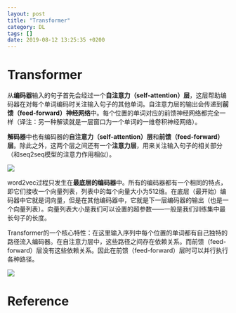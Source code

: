 ```yaml
---
layout: post
title: "Transformer"
category: DL
tags: []
date: 2019-08-12 13:25:35 +0200
---
```


# Transformer

从**编码器**输入的句子首先会经过一个**自注意力（self-attention）层**，这层帮助编码器在对每个单词编码时关注输入句子的其他单词。自注意力层的输出会传递到**前馈（feed-forward）神经网络**中。每个位置的单词对应的前馈神经网络都完全一样（译注：另一种解读就是一层窗口为一个单词的一维卷积神经网络）。

**解码器**中也有编码器的**自注意力（self-attention）层**和**前馈（feed-forward）层**。除此之外，这两个层之间还有一个**注意力层**，用来关注输入句子的相关部分（和seq2seq模型的注意力作用相似）。

![](/Users/chenlu/strongman1995.github.io/assets/images/2019-08-12-transformer/1.jpg)

word2vec过程只发生在**最底层的编码器**中。所有的编码器都有一个相同的特点，即它们接收一个向量列表，列表中的每个向量大小为512维。在底层（最开始）编码器中它就是词向量，但是在其他编码器中，它就是下一层编码器的输出（也是一个向量列表）。向量列表大小是我们可以设置的超参数——一般是我们训练集中最长句子的长度。

Transformer的一个核心特性：在这里输入序列中每个位置的单词都有自己独特的路径流入编码器。在自注意力层中，这些路径之间存在依赖关系。而前馈（feed-forward）层没有这些依赖关系。因此在前馈（feed-forward）层时可以并行执行各种路径。

![](/Users/chenlu/strongman1995.github.io/assets/images/2019-08-12-transformer/2.jpg)











# Reference

[1]: https://baijiahao.baidu.com/s?id=1622064575970777188&amp;wfr=spider&amp;for=pc

